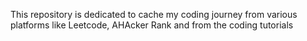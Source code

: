 This repository is dedicated to cache my coding journey from various platforms like Leetcode, AHAcker Rank and from the coding tutorials
